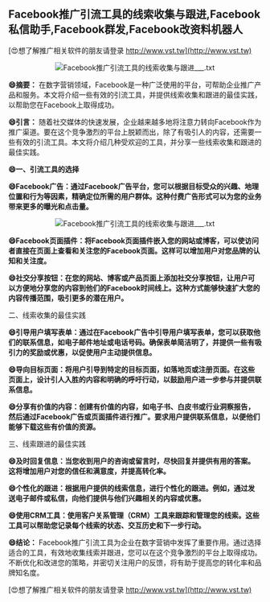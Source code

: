 ## **Facebook推广引流工具的线索收集与跟进,Facebook私信助手,Facebook群发,Facebook改资料机器人**

[😍想了解推广相关软件的朋友请登录 http://www.vst.tw](http://www.vst.tw)

 <center><img src="https://vst.tw/MP4/tuiguang/png/0.png" alt="Facebook推广引流工具的线索收集与跟进___.txt"></center>

**😄摘要：**
在数字营销领域，Facebook是一种广泛使用的平台，可帮助企业推广产品和服务。本文将介绍一些有效的引流工具，并提供线索收集和跟进的最佳实践，以帮助您在Facebook上取得成功。

**😄引言：**
随着社交媒体的快速发展，企业越来越多地将注意力转向Facebook作为推广渠道。要在这个竞争激烈的平台上脱颖而出，除了有吸引人的内容，还需要一些有效的引流工具。本文将介绍几种受欢迎的工具，并分享一些线索收集和跟进的最佳实践。

**😄一、引流工具的选择**

**😄Facebook广告：通过Facebook广告平台，您可以根据目标受众的兴趣、地理位置和行为等因素，精确定位所需的用户群体。这种付费广告形式可以为您的业务带来更多的曝光和点击量。**

 <center><img src="https://vst.tw/MP4/tuiguang/png/5.png" alt="Facebook推广引流工具的线索收集与跟进___.txt"></center>

**😄Facebook页面插件：将Facebook页面插件嵌入您的网站或博客，可以使访问者直接在页面上查看和关注您的Facebook页面。这样可以增加用户对您品牌的认知和关注度。**

**😄社交分享按钮：在您的网站、博客或产品页面上添加社交分享按钮，让用户可以方便地分享您的内容到他们的Facebook时间线上。这种方式能够快速扩大您的内容传播范围，吸引更多的潜在用户。**

二、线索收集的最佳实践

**😄引导用户填写表单：通过在Facebook广告中引导用户填写表单，您可以获取他们的联系信息，如电子邮件地址或电话号码。确保表单简洁明了，并提供一些有吸引力的奖励或优惠，以促使用户主动提供信息。**

**😄导向目标页面：将用户引导到特定的目标页面，如落地页或注册页面。在这些页面上，设计引人入胜的内容和明确的呼吁行动，以鼓励用户进一步参与并提供联系信息。**

**😄分享有价值的内容：创建有价值的内容，如电子书、白皮书或行业洞察报告，然后通过Facebook广告或页面插件进行推广。要求用户提供联系信息，以便他们能够下载这些有价值的资源。**

三、线索跟进的最佳实践

**😄及时回复信息：当您收到用户的咨询或留言时，尽快回复并提供有用的答案。这将增加用户对您的信任和满意度，并提高转化率。**

**😄个性化的跟进：根据用户提供的线索信息，进行个性化的跟进。例如，通过发送电子邮件或私信，向他们提供与他们兴趣相关的内容或优惠。**

**😄使用CRM工具：使用客户关系管理（CRM）工具来跟踪和管理您的线索。这些工具可以帮助您记录每个线索的状态、交互历史和下一步行动。**

**😄结论：**
Facebook推广引流工具为企业在数字营销中发挥了重要作用。通过选择适合的工具，有效地收集线索并跟进，您可以在这个竞争激烈的平台上取得成功。不断优化和改进您的策略，并密切关注用户的反馈，将有助于提高您的转化率和品牌知名度。

[😍想了解推广相关软件的朋友请登录 http://www.vst.tw](http://www.vst.tw)



